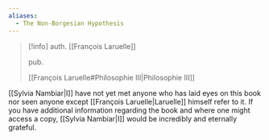 ```yaml
---
aliases:
  - The Non-Borgesian Hypothesis
---
```

>[!info]
>auth. [[François Laruelle]]
>
>pub.
>
>[[François Laruelle#Philosophie III|Philosophie III]]

[[Sylvia Nambiar|I]] have not yet met anyone who has laid eyes on this book nor seen anyone except [[François Laruelle|Laruelle]] himself refer to it. If you have additional information regarding the book and where one might access a copy, [[Sylvia Nambiar|I]] would be incredibly and eternally grateful.